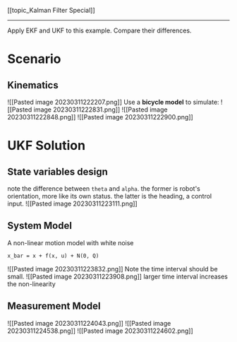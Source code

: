 [[topic_Kalman Filter Special]]
****
Apply EKF and UKF to this example. Compare their differences.
# Scenario
## Kinematics
![[Pasted image 20230311222207.png]]
Use a **bicycle model** to simulate:
![[Pasted image 20230311222831.png]]
![[Pasted image 20230311222848.png]]
![[Pasted image 20230311222900.png]]

# UKF Solution
## State variables design
note the difference between `theta` and `alpha`. the former is robot's orientation, more like its own status. the latter is the heading, a control input.
![[Pasted image 20230311223111.png]]
## System Model
A non-linear motion model with white noise
```
x_bar = x + f(x, u) + N(0, Q)
```
![[Pasted image 20230311223832.png]]
Note the time interval should be small.
![[Pasted image 20230311223908.png]]
larger time interval increases the non-linearity

## Measurement Model
![[Pasted image 20230311224043.png]]
![[Pasted image 20230311224538.png]]
![[Pasted image 20230311224602.png]]
